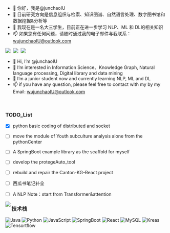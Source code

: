 - 👋 你好，我是@junchaoIU
- 👀 目前研究方向是信息组织与检索、知识图谱、自然语言处理、数字图书馆和数据挖掘&分析等
- 🌱 我现在是一名大三学生，目前正在进一步学习 NLP、ML 和 DL的相关知识
- 📫 如果您有任何问题，请随时通过我的电子邮件与我联系：wujunchaoIU@outlook.com

<a href="http://www.wujunchao.top/" target="_blank"><img src="https://img.shields.io/badge/%E4%B8%AA%E4%BA%BA%E7%AB%99%E7%82%B9-%E6%98%A5%E5%A4%A9%E5%92%8C%E7%88%B1%E6%83%85%E3%81%AE%E6%A8%B1%E8%8A%B1🌸-pink"></a>&nbsp;&nbsp;<a href="https://www.cnblogs.com/wujunchao/" target="_blank"><img src="https://img.shields.io/badge/%E5%8D%9A%E5%AE%A2%E5%9B%AD-%E6%A2%A6%E6%B7%91%E7%9A%84%E6%A8%B1%E8%8A%B1%E5%BA%84-blue"></a>&nbsp;&nbsp;<a href="https://www.yuque.com/wujunchao" target="_blank"><img src="https://img.shields.io/badge/%E8%AF%AD%E9%9B%80-CC%E7%9A%84%E7%9F%A5%E8%AF%86%E5%BA%93-green"></a>
<br/>


- 👋 Hi, I’m @junchaoIU
- 👀 I’m interested in Information Science、Knowledge Graph, Natural language processing, Digital library and data mining
- 🌱 I’m a junior student now and currently learning NLP, ML and DL
- 📫 if you have any question, please feel free to contact with my by my Email: wujunchaoIU@outlook.com
<br/>

### TODO_List
- [X] python basic coding of distributed and socket
- [ ] move the module of Youth subculture analysis alone from the pythonCenter
- [ ] A SpringBoot example library as the scaffold for myself
- [ ] develop the protegeAuto_tool
- [ ] rebuild and repair the Canton-KG-React project
- [ ] 西瓜书笔记补全
- [ ] A NLP Note：start from Transformer&attention 


<img align="left" src="https://github-readme-stats.vercel.app/api?username=junchaoIU&show_icons=true&theme=tokyonight" />

### 技术栈

![Java](https://img.shields.io/badge/-Java-192133?style=flat-square&logo=java&logoColor=white)
![Python](https://img.shields.io/badge/-Python-192133?style=flat-square&logo=python&logoColor=white)
![JavaScript](https://img.shields.io/badge/-JavaScript-192133?style=flat-square&logo=javaScript&logoColor=white)
![SpringBoot](https://img.shields.io/badge/-SpringBoot-192133?style=flat-square&logo=spring&logoColor=white)
![React](https://img.shields.io/badge/-React-192133?style=flat-square&logo=react&logoColor=white)
![MySQL](https://img.shields.io/badge/-MySQL-192133?style=flat-square&logo=mysql&logoColor=white)
![Kreas](https://img.shields.io/badge/-Kreas-192133?style=flat-square&logo=figma&logoColor=white)
![Tensortflow](https://img.shields.io/badge/-Tensortflow-192133?style=flat-square&logo=figma&logoColor=white)








